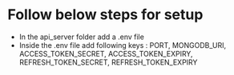 # Follow below steps for setup

- In the api_server folder add a .env file
- Inside the .env file add following keys : PORT, MONGODB_URI, ACCESS_TOKEN_SECRET, ACCESS_TOKEN_EXPIRY, REFRESH_TOKEN_SECRET, REFRESH_TOKEN_EXPIRY
